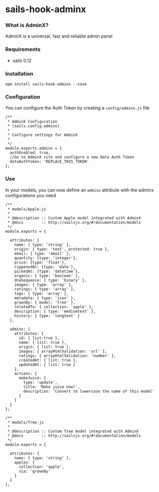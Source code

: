 # sails-hook-adminx

### What is AdminX?
AdminX is a universal, fast and reliable admin panel

### Requirements
- sails 0.12

### Installation
```
npm install sails-hook-adminx --save
```
### Configuration
You can configure the Auth Token by creating a `config/adminx.js` file
```
/**
 * AdminX Configuration
 * (sails.config.adminx)
 *
 * Configure settings for AdminX
 *
 */
module.exports.adminx = {
  authEnabled: true,
  //Go to AdminX site and configure a new Data Auth Token
  dataAuthToken: 'REPLACE_THIS_TOKEN'
};

```
### Use
In your models, you can now define an `adminx` attribute with the adminx configurations you need

```
/**
 * models/Apple.js
 *
 * @description :: Custom Apple model integrated with AdminX
 * @docs        :: http://sailsjs.org/#!documentation/models
 */
module.exports = {
  
  attributes: {
    name: { type: 'string' },
    origin: { type: 'text', protected: true },
    email: { type: 'email' },
    quantity: {type: 'integer'},
    price: {type: 'float'},
    rippenedAt: {type: 'date'},
    pickedAt: {type: 'datetime'},
    organic: { type: 'boolean' },
    dnaSequence: { type: 'binary' },
    images: { type: 'array' },
    ratings: { type: 'array' },
    tags: { type: 'array' },
    metadata: { type: 'json' },
    grownBy: { model: 'tree' },
    relatedTo: { collection: 'apple' },
    description: { type: 'mediumtext' },
    history: { type: 'longtext' }
  },

  adminx: {
    attributes: {
      id: { list:true },
      name: { list: true },
      origin: { list: true },
      images: { arrayHtmlValidation: 'url' },
      ratings: { arrayHtmlValidation: 'number' },
      createdAt: { list: true },
      updatedAt: { list: true }
    },
    actions: {
      makeJuice: {
        type: 'update',
        title: 'Make juice now!',
        description: 'Convert to lowercase the name of this model'
      }
    }
  }
};
```
```
/**
 * models/Tree.js
 *
 * @description :: Custom Tree model integrated with AdminX
 * @docs        :: http://sailsjs.org/#!documentation/models
 */
module.exports = {

  attributes: {
    name: { type: 'string' },
    apples: {
      collection: 'apple',
      via: 'grownBy'
    }
  }
};
```
